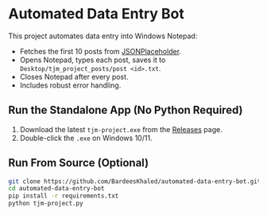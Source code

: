 # Automated Data Entry Bot

This project automates data entry into Windows Notepad:

* Fetches the first 10 posts from [JSONPlaceholder](https://jsonplaceholder.typicode.com/).
* Opens Notepad, types each post, saves it to `Desktop/tjm_project_posts/post <id>.txt`.
* Closes Notepad after every post.
* Includes robust error handling.

## Run the Standalone App (No Python Required)

1. Download the latest `tjm-project.exe` from the [Releases](https://github.com/BardeesKhaled/automated-data-entry-bot/releases) page.
2. Double-click the `.exe` on Windows 10/11.

## Run From Source (Optional)

```bash
git clone https://github.com/BardeesKhaled/automated-data-entry-bot.git
cd automated-data-entry-bot
pip install -r requirements.txt
python tjm-project.py
